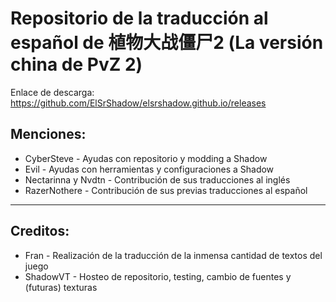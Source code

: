 # Repositorio de la traducción al español de 植物大战僵尸2 (La versión china de PvZ 2)
Enlace de descarga: https://github.com/ElSrShadow/elsrshadow.github.io/releases
## Menciones:
 - CyberSteve - Ayudas con repositorio y modding a Shadow
 - Evil - Ayudas con herramientas y configuraciones a Shadow
 - Nectarinna y Nvdtn - Contribución de sus traducciones al inglés
 - RazerNothere - Contribución de sus previas traducciones al español


---
## Creditos:
- Fran - Realización de la traducción de la inmensa cantidad de textos del juego
- ShadowVT - Hosteo de repositorio, testing, cambio de fuentes y (futuras) texturas
